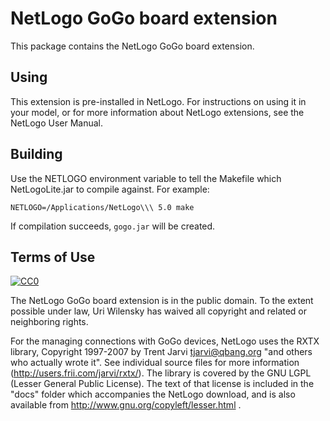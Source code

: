 # NetLogo GoGo board extension

This package contains the NetLogo GoGo board extension.

## Using

This extension is pre-installed in NetLogo. For instructions on using it in your model, or for more information about NetLogo extensions, see the NetLogo User Manual.

## Building

Use the NETLOGO environment variable to tell the Makefile which NetLogoLite.jar to compile against.  For example:

    NETLOGO=/Applications/NetLogo\\\ 5.0 make

If compilation succeeds, `gogo.jar` will be created.

## Terms of Use

[![CC0](http://i.creativecommons.org/p/zero/1.0/88x31.png)](http://creativecommons.org/publicdomain/zero/1.0/)

The NetLogo GoGo board extension is in the public domain.  To the extent possible under law, Uri Wilensky has waived all copyright and related or neighboring rights.

For the managing connections with GoGo devices, NetLogo uses the RXTX library, Copyright 1997-2007 by Trent Jarvi tjarvi@qbang.org "and others who actually wrote it".  See individual source files for more information (http://users.frii.com/jarvi/rxtx/). The library is covered by the GNU LGPL (Lesser General Public License). The text of that license is included in the "docs" folder which accompanies the NetLogo download, and is also available from http://www.gnu.org/copyleft/lesser.html .

